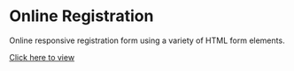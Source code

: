 # Online Registration

Online responsive registration form using a variety of HTML form elements.

<a href="https://etiennefdayer.github.io/Online-Registration/">Click here to view</a>
